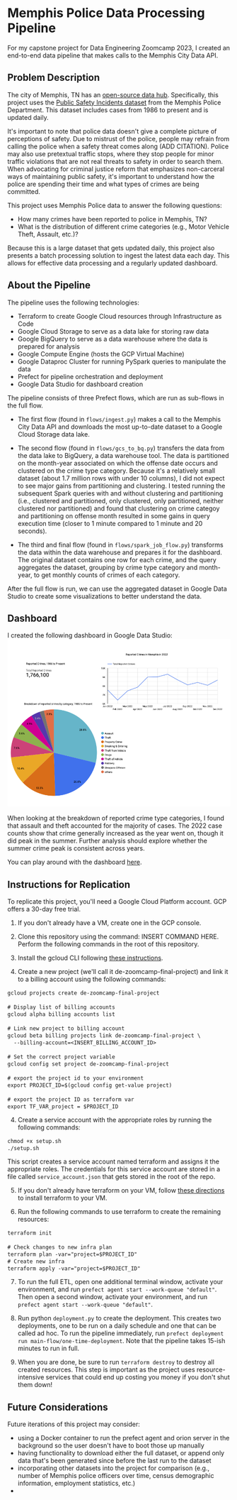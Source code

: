 # Memphis Police Data Processing Pipeline

For my capstone project for Data Engineering Zoomcamp 2023, I created an end-to-end data pipeline that makes calls to the Memphis City Data API.

## Problem Description

The city of Memphis, TN has an [open-source data hub]([url](https://data.memphistn.gov/)). 
Specifically, this project uses the [Public Safety Incidents dataset]([url](https://data.memphistn.gov/Public-Safety/Memphis-Police-Department-Public-Safety-Incidents/ybsi-jur4)) from the Memphis Police Department.
This dataset includes cases from 1986 to present and is updated daily.


It's important to note that police data doesn't give a complete picture of perceptions of safety. Due to mistrust
of the police, people may refrain from calling the police when a safety threat comes along (ADD CITATION). 
Police may also use pretextual traffic stops, where they stop people for minor traffic violations that are not real
threats to safety in order to search them.
When advocating for criminal justice reform that emphasizes non-carceral ways of maintaining public safety, it's important to understand 
how the police are spending their time and what types of crimes are being committed. 


This project uses Memphis Police data to answer the following questions:

- How many crimes have been reported to police in Memphis, TN?
- What is the distribution of different crime categories (e.g., Motor Vehicle Theft, Assault, etc.)?

Because this is a large dataset that gets updated daily, this project also presents a batch processing solution to ingest the latest data each day. This allows for effective data processing and a regularly updated dashboard.


## About the Pipeline 

The pipeline uses the following technologies:
- Terraform to create Google Cloud resources through Infrastructure as Code
- Google Cloud Storage to serve as a data lake for storing raw data
- Google BigQuery to serve as a data warehouse where the data is prepared for analysis
- Google Compute Engine (hosts the GCP Virtual Machine)
- Google Dataproc Cluster for running PySpark queries to manipulate the data
- Prefect for pipeline orchestration and deployment
- Google Data Studio for dashboard creation

The pipeline consists of three Prefect flows, which are run as sub-flows in the full flow. 
- The first flow (found in `flows/ingest.py`) makes a call to the Memphis City Data API and downloads the most up-to-date dataset to a Google Cloud Storage data lake.


- The second flow (found in `flows/gcs_to_bq.py`) transfers the data from the data lake to BigQuery, a data warehouse tool. The data is partitioned on the month-year associated on which the offense date occurs and clustered on the crime type category. Because it's a relatively small dataset (about 1.7 million rows with under 10 columns), I did not expect to see major gains from partitioning and clustering. I tested running the subsequent Spark queries with and without clustering and partitioning (i.e., clustered and partitioned, only clustered, only partitioned, neither clustered nor partitioned) and found that  clustering on crime categoy and partitioning on offense month resulted in some gains in query execution time (closer to 1 minute compared to 1 minute and 20 seconds). 

- The third and final flow (found in `flows/spark_job_flow.py`) transforms the data within the data warehouse and prepares it for the dashboard. The original dataset contains one row for each crime, and the query aggregates the dataset, grouping by crime type category and month-year, to get monthly counts of crimes of each category.

After the full flow is run, we can use the aggregated dataset in Google Data Studio to create some visualizations to better understand the data.

## Dashboard

I created the following dashboard in Google Data Studio:
![image](images/Monthly_Crime_Type_Counts_Memphis_PD.png)

When looking at the breakdown of reported crime type categories, I found that assault and theft accounted for the majority of cases. The 2022 case counts show that crime generally increased as the year went on, though it did peak in the summer. Further analysis should explore whether the summer crime peak is consistent across years.


You can play around with the dashboard [here](https://lookerstudio.google.com/s/rRvEdQZHnoM).

## Instructions for Replication

To replicate this project, you'll need a Google Cloud Platform account. GCP offers a 30-day free trial. 

1. If you don't already have a VM, create one in the GCP console.
2. Clone this repository using the command: INSERT COMMAND HERE. Perform the following commands in the root of this repository.

2. Install the gcloud CLI following [these instructions](https://cloud.google.com/sdk/docs/install-sdk#installing_the_latest_version).

3. Create a new project (we'll call it de-zoomcamp-final-project) and link it to a billing account using the following commands:

```
gcloud projects create de-zoomcamp-final-project

# Display list of billing accounts
gcloud alpha billing accounts list

# Link new project to billing account
gcloud beta billing projects link de-zoomcamp-final-project \
  --billing-account=<INSERT_BILLING_ACCOUNT_ID>
  
# Set the correct project variable
gcloud config set project de-zoomcamp-final-project

# export the project id to your environment
export PROJECT_ID=$(gcloud config get-value project)

# export the project ID as terraform var
export TF_VAR_project = $PROJECT_ID

```

4. Create a service account with the appropriate roles by running the following commands:
```
chmod +x setup.sh
./setup.sh
```
This script creates a service account named terraform and assigns it the appropriate roles.
The credentials for this service account are stored in a file called `service_account.json` that gets stored
in the root of the repo.

5. If you don't already have terraform on your VM, follow [these directions](https://github.com/robertpeteuil/terraform-installer#download-and-use-locally) to install terraform to your VM.

6. Run the following commands to use terraform to create the remaining resources:
```
terraform init

# Check changes to new infra plan
terraform plan -var="project=$PROJECT_ID"
# Create new infra
terraform apply -var="project=$PROJECT_ID"
```

7. To run the full ETL, open one additional terminal window, activate your environment, and run `prefect agent start --work-queue "default"`. Then open a second window, activate your environment, and run `prefect agent start --work-queue "default"`. 
8. Run python `deployment.py` to create the deployment. This creates two deployments, one to be run on a daily schedule and one that can be called ad hoc. To run the pipeline immediately, run `prefect deployment run main-flow/one-time-deployment`. Note that the pipeline takes 15-ish minutes to run in full.

99. When you are done, be sure to run `terraform destroy` to destroy all created resources. This step is important as the project uses resource-intensive services that could end up costing you money if you don't shut them down! 


## Future Considerations

Future iterations of this project may consider:
 - using a Docker container to run the prefect agent and orion server in the background so the user doesn't have to boot those up manually
 - having functionality to download either the full dataset, or append only data that's been generated since before the last run to the dataset
 - incorporating other datasets into the project for comparison (e.g., number of Memphis police officers over time, census demographic information, employment statistics, etc.)
 -

